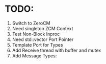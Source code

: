 # TODO:
1. Switch to ZeroCM
2. Need singleton ZCM Context
3. Test Non-Block Inproc
4. Need std::vector Port Pointer
5. Template Port for Types
6. Add Receive thread with buffer and mutex
7. Add Message Types: 
